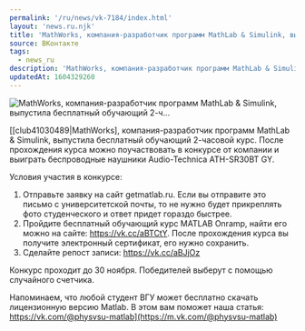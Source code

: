 ```yaml
---
permalink: '/ru/news/vk-7184/index.html'
layout: 'news.ru.njk'
title: 'MathWorks, компания-разработчик программ MathLab & Simulink, выпустила бесплатный обучающий 2-ч…'
source: ВКонтакте
tags:
  - news_ru
description: 'MathWorks, компания-разработчик программ MathLab & Simulink, выпустила бесплатный обучающий 2-ч…'
updatedAt: 1604329260
---
```

![MathWorks, компания-разработчик программ MathLab & Simulink, выпустила бесплатный обучающий 2-ч…](https://sun9-66.userapi.com/impg/c855528/v855528000/183497/sR25k5aFK4c.jpg?size=1024x623&quality=96&proxy=1&sign=4ef1ac9a226e94724c9f6cde99bd8e60&c_uniq_tag=DO60jvLxlOfdDtpOx6asreWIcxSKeIdKBKOJShN_t6c&type=album)

[[club41030489|MathWorks], компания-разработчик программ MathLab & Simulink, выпустила бесплатный обучающий 2-часовой курс. После прохождения курса можно поучаствовать в конкурсе от компании и выиграть беспроводные наушники Audio-Technica ATH-SR30BT GY.

Условия участия в конкурсе:
 1. Отправьте заявку на сайт getmatlab.ru. Если вы отправите это письмо с университетской почты, то не нужно будет прикреплять фото студенческого и ответ придет гораздо быстрее.
 2. Пройдите бесплатный обучающий курс MATLAB Onramp, найти его можно на сайте: https://vk.cc/aBTCtY. После прохождения курса вы получите электронный сертификат, его нужно сохранить.
 3. Сделайте репост записи: https://vk.cc/aBJjOz

Конкурс проходит до 30 ноября. Победителей выберут с помощью случайного счетчика.

Напоминаем, что любой студент ВГУ может бесплатно скачать лицензионную версию Matlab. В этом вам поможет наша статья: https://vk.com/@physvsu-matlab](https://m.vk.com/@physvsu-matlab)
